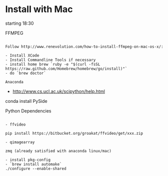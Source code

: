 Install with Mac
================

starting 18:30

FFMPEG
~~~~~~

Follow http://www.renevolution.com/how-to-install-ffmpeg-on-mac-os-x/:

- Install XCode
- Install Commandline Tools if necessary
- install home brew `ruby -e "$(curl -fsSL https://raw.github.com/Homebrew/homebrew/go/install)"`
- do `brew doctor`

Anaconda
~~~~~~~~

- http://www.cs.ucl.ac.uk/scipython/help.html

conda install PySide

Python Dependencies
~~~~~~~~~~~~~~~~~~~

- ffvideo

pip install https://bitbucket.org/groakat/ffvideo/get/xxx.zip

- qimagearray

zmq (already satisfied with anaconda linux/mac)

- install pkg-config
- `brew install automake`
./configure --enable-shared